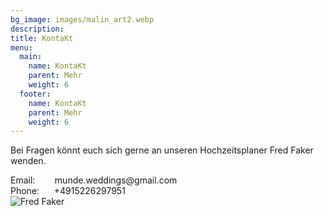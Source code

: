 ```yaml
---
bg_image: images/malin_art2.webp
description: 
title: KontaKt
menu:
  main:
    name: KontaKt
    parent: Mehr
    weight: 6
  footer:
    name: KontaKt
    parent: Mehr
    weight: 6
---
```


<div class="container">
    <div class="row">
    <div class="col-md-6 col-sm-12">
      <div class="block">
        <p>Bei Fragen könnt euch sich gerne an unseren Hochzeitsplaner Fred Faker wenden.</p>
Email: &nbsp;&nbsp;&nbsp;&nbsp; &nbsp; munde.weddings@gmail.com </br>
Phone: &nbsp;&nbsp;&nbsp;&nbsp; +4915226297951 </br>
      </div>
     </div>
     <div class="col-md-5 col-sm-12">
      <div class="block">
        <img src="/images/fred_faker.jpg" class="img-responsive" alt="Fred Faker">
        <figcaption></figcaption>
      </div>
    </div>
  </div>
</div>
